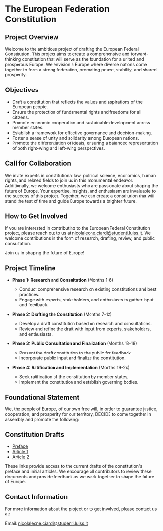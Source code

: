 # The European Federation Constitution

## Project Overview

Welcome to the ambitious project of drafting the European Federal Constitution. This project aims to create a comprehensive and forward-thinking constitution that will serve as the foundation for a united and prosperous Europe. We envision a Europe where diverse nations come together to form a strong federation, promoting peace, stability, and shared prosperity.

## Objectives

- Draft a constitution that reflects the values and aspirations of the European people.
- Ensure the protection of fundamental rights and freedoms for all citizens.
- Promote economic cooperation and sustainable development across member states.
- Establish a framework for effective governance and decision-making.
- Foster a sense of unity and solidarity among European nations.
- Promote the differentiation of ideals, ensuring a balanced representation of both right-wing and left-wing perspectives.

## Call for Collaboration

We invite experts in constitutional law, political science, economics, human rights, and related fields to join us in this monumental endeavor. Additionally, we welcome enthusiasts who are passionate about shaping the future of Europe. Your expertise, insights, and enthusiasm are invaluable to the success of this project. Together, we can create a constitution that will stand the test of time and guide Europe towards a brighter future.

## How to Get Involved

If you are interested in contributing to the European Federal Constitution project, please reach out to us at [nicolaleone.ciardi@studenti.luiss.it](mailto:nicolaleone.ciardi@studenti.luiss.it). We welcome contributions in the form of research, drafting, review, and public consultation.

Join us in shaping the future of Europe!

## Project Timeline

- **Phase 1: Research and Consultation** (Months 1-6)
  - Conduct comprehensive research on existing constitutions and best practices.
  - Engage with experts, stakeholders, and enthusiasts to gather input and feedback.

- **Phase 2: Drafting the Constitution** (Months 7-12)
  - Develop a draft constitution based on research and consultations.
  - Review and refine the draft with input from experts, stakeholders, and enthusiasts.

- **Phase 3: Public Consultation and Finalization** (Months 13-18)
  - Present the draft constitution to the public for feedback.
  - Incorporate public input and finalize the constitution.

- **Phase 4: Ratification and Implementation** (Months 19-24)
  - Seek ratification of the constitution by member states.
  - Implement the constitution and establish governing bodies.

## Foundational Statement

We, the people of Europe, of our own free will, in order to guarantee justice, cooperation, and prosperity for our territory, DECIDE to come together in assembly and promote the following:


## Constitution Drafts

- [Preface](draft/preface.md)
- [Article 1](draft/article_one.md)
- [Article 2](draft/article_two.md)

These links provide access to the current drafts of the constitution's preface and initial articles. We encourage all contributors to review these documents and provide feedback as we work together to shape the future of Europe.



## Contact Information

For more information about the project or to get involved, please contact us at:

Email: [nicolaleone.ciardi@studenti.luiss.it](mailto:nicolaleone.ciardi@studenti.luiss.it)